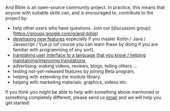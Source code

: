 And Bible is an open-source community project. In practice, this means that anyone with suitable skills can, and is encouraged to, contribute to the project by: 

- help other users who have questions. Join our [discussion group] (https://groups.google.com/g/and-bible)
- [developing new features](https://github.com/AndBible/and-bible/issues?q=is%3Aissue+is%3Aopen+label%3A%22Type%3A+Feature%22) especially if you master Kotlin / Java / Javascript / Vue.js (of course you can learn these by doing if you are familiar with programming of any sort),
- [translating user interface to a language that you know / helping maintaining/improving translations](https://github.com/AndBible/and-bible/wiki/Translating-User-Interface),
- advertising: making videos, reviews, blogs, telling others ...
- testing not-yet-released features by joining Beta program,
- helping with extending the module library.
- helping with marketing materials: graphics, videos etc. 

If you think you might be able to help with something above mentioned or something completely different, please send us [email](mailto:help.andbible@gmail.com) and we will help you get started!  